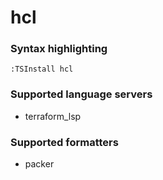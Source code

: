 # hcl
<!--- THIS DOCUMENT IS AUTOMATICALLY GENERATED, DON'T EDIT IT -->

### Syntax highlighting

```vim
:TSInstall hcl
```

### Supported language servers

- terraform_lsp

### Supported formatters

- packer

